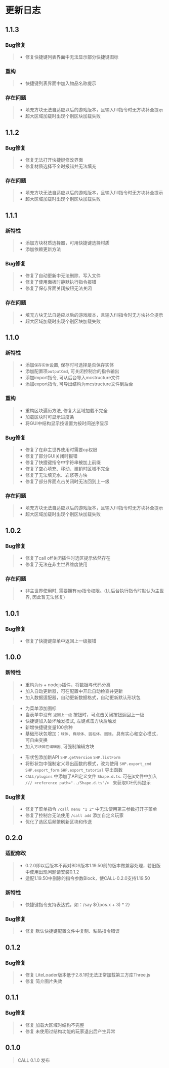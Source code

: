 # 更新日志
## 1.1.3
### Bug修复
> - 修复快捷键列表界面中无法显示部分快捷键图标

### 重构
> - 快捷键列表界面中加入物品名称提示

### 存在问题
> - 填充方块无法自适应以后的游戏版本，且输入fill指令时无方块补全提示
> - 超大区域加载时出现个别区块加载失败

## 1.1.2
### Bug修复
> - 修复无法打开快捷键修改界面
> - 修复材质选择不全时报错并无法填充

### 存在问题
> - 填充方块无法自适应以后的游戏版本，且输入fill指令时无方块补全提示
> - 超大区域加载时出现个别区块加载失败

## 1.1.1
### 新特性
> - 添加方块材质选择器，可用快捷键选择材质
> - 添加依赖更新方法

### Bug修复
> - 修复了自动更新中无法删除、写入文件
> - 修复了使用面板时静默执行指令报错
> - 修复了保存界面关闭按钮无法关闭

### 存在问题
> - 填充方块无法自适应以后的游戏版本，且输入fill指令时无方块补全提示
> - 超大区域加载时出现个别区块加载失败

## 1.1.0
### 新特性
> - 添加`保存实体`设置, 保存时可选择是否保存实体
> - 添加配置项`outputCmd`, 可关闭控制台的指令输出
> - 添加import指令, 可从后台导入mcstructure文件
> - 添加export指令, 可导出结构为mcstructure文件到后台

### 重构
> - 重构区块遍历方法, 修复大区域加载不完全
> - 加载区块时可显示进度条
> - 将GUI中结构显示按设置为按时间逆序显示

### Bug修复
> - 修复了在非主世界使用时需要op权限
> - 修复了部分GUI关闭时报错
> - 修复了快捷键指令中字符串被加上前缀
> - 修复了空心填充、移动、撤销时区域不完全
> - 修复了无法填充水、岩浆等方块
> - 修复了部分界面点击关闭时无法回到上一级

### 存在问题
> - 填充方块无法自适应以后的游戏版本，且输入fill指令时无方块补全提示
> - 超大区域加载时出现个别区块加载失败

## 1.0.2
### Bug修复
> - 修复了call off关闭插件时选区提示依然存在
> - 修复了无法在非主世界维度使用

### 存在问题
> - 非主世界使用时, 需要拥有op指令权限。(LL后台执行指令时默认为主世界, 因此暂无法修复)

## 1.0.1
### Bug修复
> - 修复了快捷键菜单中返回上一级报错

## 1.0.0
### 新特性

> - 重构为ts + nodejs插件，将数据与代码分离
> - 加入自动更新器，可在配置中开启自动检查并更新
> - 加入数据适配器，自动更新数据格式，自动更新默认形状包

> - 为菜单添加图标
> - 当表单中没有 `返回上一级` 按钮时，可点击关闭按钮返回上一级
> - 快捷键加入破坏触发模式, 左键点击方块后触发
> - 新增快捷键变量100余种
> - 基础形状包增加：`球体`、`椭球体`、`圆柱体`、`圆锥`，具有实心和空心模式，可自由变换
> - 加入`方块属性编辑器`, 可强制编辑方块

> - 形状包添加新API `SHP.getVersion` `SHP.listForm`
> - 将形状包中强制定义导出函数的模式，改为使用 `SHP.export_cmd` `SHP.export_form` `SHP.export_tutorial` 导出函数
> - `CALL/plugins` 中添加了API定义文件 `Shape.d.ts`. 可在js文件中加入 `/// <reference path="../Shape.d.ts"/> ` 来获取IDE代码提示
### Bug修复

> - 修复了菜单指令 `/call menu "1 2"` 中无法使用第三参数打开子菜单
> - 修复了控制台无法使用 `/call add` 添加自定义玩家
> - 优化了选区后频繁刷新区块和传送

## 0.2.0
### 适配修改

> - 0.2.0即以后版本不再对BDS版本1.19.50前的版本做兼容处理，若旧版中使用出现问题请安装0.1.2
> - 适配1.19.50中删除的指令参数Block，使CALL-0.2.0支持1.19.50

### 新特性

> - 快捷键指令支持表达式，如：/say ${(pos.x + 3) * 2}

### Bug修复

> - 修复 默认快捷键配置文件中复制、粘贴指令错误

## 0.1.2
### Bug修复

> - 修复 LiteLoader版本低于2.8.1时无法正常加载第三方库Three.js
> - 修复 简介图片失效

## 0.1.1
### Bug修复

> - 修复 加载大区域时结构不完整
> - 修复 未使用过结构功能的玩家退出后产生异常

## 0.1.0

> CALL 0.1.0 发布
